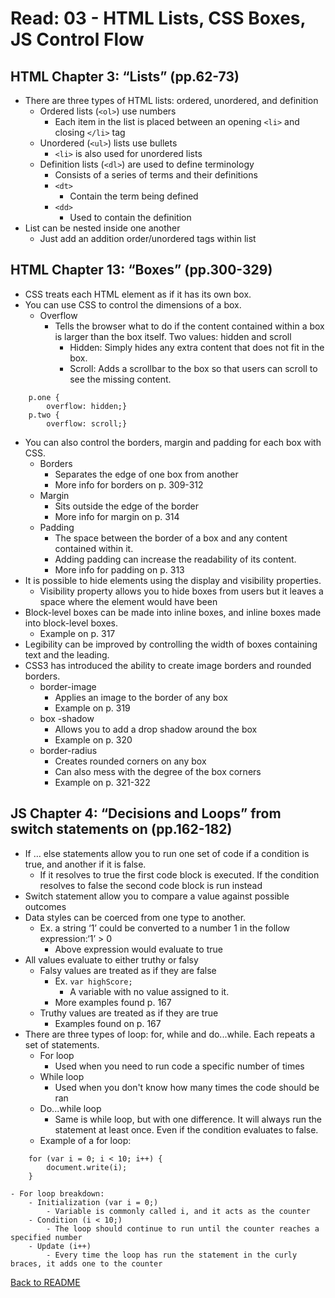 # Read: 03 - HTML Lists, CSS Boxes, JS Control Flow

## HTML Chapter 3: “Lists” (pp.62-73)

- There are three types of HTML lists: ordered, unordered, and definition
    * Ordered lists (```<ol>```) use numbers 
        - Each item in the list is placed between an opening ```<li>``` and closing ```</li>``` tag
    * Unordered (```<ul>```) lists use bullets
        - ```<li>``` is also used for unordered lists
    * Definition lists (```<dl>```) are used to define terminology
        - Consists of a series of terms and their definitions
        - ```<dt>```
            - Contain the term being defined
        - ```<dd>```
            - Used to contain the definition
- List can be nested inside one another
    - Just add an addition order/unordered tags within list

## HTML Chapter 13: “Boxes” (pp.300-329)

- CSS treats each HTML element as if it has its own box.
- You can use CSS to control the dimensions of a box.
    - Overflow
        - Tells the browser what to do if the content contained within a box is larger than the box itself. Two values: hidden and scroll
            * Hidden: Simply hides any extra content that does not fit in the box.
            * Scroll: Adds a scrollbar to the box so that users can scroll to see the missing content.

```
    p.one {
	    overflow: hidden;}
    p.two {
	    overflow: scroll;}
```

- You can also control the borders, margin and padding for each box with CSS.
    - Borders
        - Separates the edge of one box from another
        - More info for borders on p. 309-312
    - Margin
        - Sits outside the edge of the border
        - More info for margin on p. 314
    - Padding
        - The space between the border of a box and any content contained within it.
        - Adding padding can increase the readability of its content. 
        - More info for padding on p. 313
- It is possible to hide elements using the display and visibility properties.
    - Visibility property allows you to hide boxes from users but it leaves a space where the element would have been
- Block-level boxes can be made into inline boxes, and inline boxes made into block-level boxes.
    - Example on p. 317
- Legibility can be improved by controlling the width of boxes containing text and the leading.
- CSS3 has introduced the ability to create image borders and rounded borders. 
    - border-image 
        - Applies an image to the border of any box
        - Example on p. 319
    - box -shadow
        - Allows you to add a drop shadow around the box
        - Example on p. 320
    - border-radius 
        - Creates rounded corners on any box
        - Can also mess with the degree of the box corners
        - Example on p. 321-322

## JS Chapter 4: “Decisions and Loops” from switch statements on (pp.162-182)

- If … else statements allow you to run one set of code if a condition is true, and another if it is false.
    - If it resolves to true the first code block is executed. If the condition resolves to false the second code block is run instead
- Switch statement allow you to compare a value against possible outcomes
- Data styles can be coerced from one type to another.
    - Ex. a string ‘1’ could be converted to a number 1 in the follow expression:‘1’ > 0
        - Above expression would evaluate to true
- All values evaluate to either truthy or falsy
    - Falsy values are treated as if they are false
        - Ex. ```var highScore;```
            - A variable with no value assigned to it.
        - More examples found p. 167
    - Truthy values are treated as if they are true
        - Examples found on p. 167
- There are three types of loop: for, while and do...while. Each repeats a set of statements. 
    - For loop
        - Used when you need to run code a specific number of times
    - While loop
        - Used when you don't know how many times the code should be ran
    - Do...while loop
        - Same is while loop, but with one difference. It will always run the statement at least once. Even if the condition evaluates to false.
    - Example of a for loop:

```
    for (var i = 0; i < 10; i++) {
	    document.write(i);
    }
```

    - For loop breakdown:
        - Initialization (var i = 0;)
            - Variable is commonly called i, and it acts as the counter
        - Condition (i < 10;)
            - The loop should continue to run until the counter reaches a specified number
        - Update (i++)
            - Every time the loop has run the statement in the curly braces, it adds one to the counter

[Back to README](README.md)